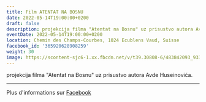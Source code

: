 ```yaml
---
title: Film ATENTAT NA BOSNU
date: 2022-05-14T19:00:00+0200
draft: false
description: projekcija filma "Atentat na Bosnu" uz prisustvo autora Avde Huseinovića.
eventDate: 2022-05-14T19:00:00+0200
location: Chemin des Champs-Courbes, 1024 Ecublens Vaud, Suisse
facebook_id: '365920628908259'
weight: 30
image: https://scontent-sjc6-1.xx.fbcdn.net/v/t39.30808-6/483842093_9330013443761058_8599832410174975788_n.jpg?_nc_cat=104&ccb=1-7&_nc_sid=9e60e4&_nc_ohc=s-vVc8XmX6wQ7kNvwFNiQ4V&_nc_oc=AdnK04s49l49QP2Y6czuN4KmfQIMApzrxUFqTWU6wv75TcPOVfry3bnRSjQANw6Q6Jg&_nc_zt=23&_nc_ht=scontent-sjc6-1.xx&edm=ABTKTjYEAAAA&_nc_gid=hHqeLxofug1Ko-kea_7hgQ&oh=00_AffSyAcvK2YC5imOUqW3_6Yuwd7IfSWnpbl-y9o2q-_ujA&oe=68ECEC53
---
```


projekcija filma "Atentat na Bosnu" uz prisustvo autora Avde Huseinovića.

---

Plus d'informations sur [Facebook](https://facebook.com/events/365920628908259)